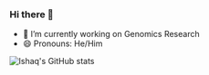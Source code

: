 ### Hi there 👋
- 🔭 I’m currently working on Genomics Research
- 😄 Pronouns: He/Him

![Ishaq's GitHub stats](https://github-readme-stats.vercel.app/api?username=ishaqkothari)
